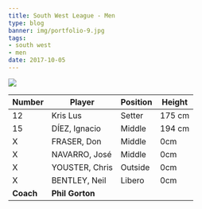 ```yaml
---
title: South West League - Men
type: blog
banner: img/portfolio-9.jpg
tags:
- south west
- men
date: 2017-10-05
---
```


![](../../img/portfolio-9.jpg)

Number 	  | Player 			 | Position | Height
------ 	  | ------ 			 | -------- | -------
12 		  | Kris Lus 		 | Setter 	| 175 cm
15 		  | DÍEZ, Ignacio 	 | Middle 	| 194 cm
X 		  | FRASER, Don		 | Middle 	| 0cm
X 		  | NAVARRO, José 	 | Middle 	| 0cm
X 		  | YOUSTER, Chris	 | Outside 	| 0cm
X 		  | BENTLEY, Neil 	 | Libero 	| 0cm
**Coach** | **Phil Gorton**
